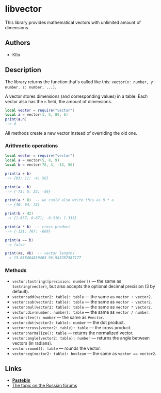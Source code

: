 # libvector

This library provides mathematical vectors with unlimited amount of dimensions.

## Authors
* Ktlo

## Description
The library returns the function that's called like this: `vector(x: number, y: number, z: number, ...)`.

A vector stores dimensions (and corresponding values) in a table. Each vector also has the `n` field, the amount of dimensions.

```lua
local vector = require("vector")
local a = vector(1, 5, 89, 6)
print(a.n)
--> 4
```

All methods create a new vector instead of overriding the old one.

### Arithmetic operations
```lua
local vector = require("vector")
local a = vector(5, 8, 9)
local b = vector(78, 3, -13, 56)

print(a + b)
--> {83; 11; -4; 56}

print(a - b)
--> {-73; 5; 22; -56}

print(a * 8)  -- we could also write this as 8 * a
--> {40; 64; 72}

print(b / 42)
--> {1.857; 0.071; -0.310; 1.333}

print(a * b)  -- cross product
--> {-131; 767; -609}

print(a == b)
--> false

print(#a, #b)  -- vector lengths
--> 13.038404810405 96.943282387177
```

### Methods
* `vector:tostring([precision: number])` — the same as `tostring(vector)`, but also accepts the optional decimal precision (3 by default).
* `vector:add(vector2: table): table` — the same as `vector + vector2`.
* `vector:sub(vector2: table): table` — the same as `vector - vector2`.
* `vector:mul(vector2: table): table` — the same as `vector * vector2`.
* `vector:div(number: number): table` — the same as `vector / number`.
* `vector:len(): number` — the same as `#vector`.
* `vector:dot(vector2: table): number` — the dot product.
* `vector:cross(vector2: table): table` — the cross product.
* `vector:normalize(): table` — returns the normalized vector.
* `vector:angle(vector2: table): number` — returns the angle between vectors (in radians).
* `vector:round(): table` — rounds the vector.
* `vector:eq(vector2: table): boolean` — the same as `vector == vector2`.

## Links
* [**Pastebin**](http://pastebin.com/mdfDvmps)
* [The topic on the Russian forums](http://computercraft.ru/topic/1106-)
